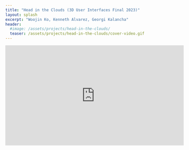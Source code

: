 ```yaml
---
title: "Head in the Clouds (3D User Interfaces Final 2023)"
layout: splash
excerpt: "Woojin Ko, Kenneth Alvarez, Georgi Kalancha"
header:
  #image: /assets/projects/head-in-the-clouds/
  teaser: /assets/projects/head-in-the-clouds/cover-video.gif
---
```


<!-- {% include gallery %} -->


<iframe width="560" height="315" src="https://www.youtube.com/embed/GbavFqWhawg?si=K_aU2iMRtVPbDWa7" title="YouTube video player" frameborder="0" allow="accelerometer; autoplay; clipboard-write; encrypted-media; gyroscope; picture-in-picture; web-share" allowfullscreen></iframe>